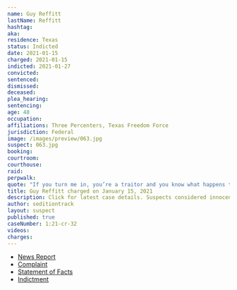 ```yaml
---
name: Guy Reffitt
lastName: Reffitt
hashtag:
aka:
residence: Texas
status: Indicted
date: 2021-01-15
charged: 2021-01-15
indicted: 2021-01-27
convicted: 
sentenced: 
dismissed: 
deceased:
plea_hearing:
sentencing:
age: 48
occupation:
affiliations: Three Percenters, Texas Freedom Force
jurisdiction: Federal
image: /images/preview/063.jpg
suspect: 063.jpg
booking:
courtroom:
courthouse:
raid:
perpwalk:
quote: "If you turn me in, you’re a traitor and you know what happens to traitors ... traitors get shot"
title: Guy Reffitt charged on January 15, 2021
description: Click for latest case details. Suspects considered innocent until proven guilty.
author: seditiontrack
layout: suspect
published: true
caseNumber: 1:21-cr-32
videos:
charges:
---
```

- [News Report](https://nypost.com/2021/01/18/rioter-guy-reffitt-threatened-to-shoot-kids-if-they-talked-to-fbi/)
- [Complaint](https://www.justice.gov/opa/page/file/1356126/download)
- [Statement of Facts](https://www.justice.gov/opa/page/file/1356111/download)
- [Indictment](https://www.justice.gov/usao-dc/case-multi-defendant/file/1405211/download)
